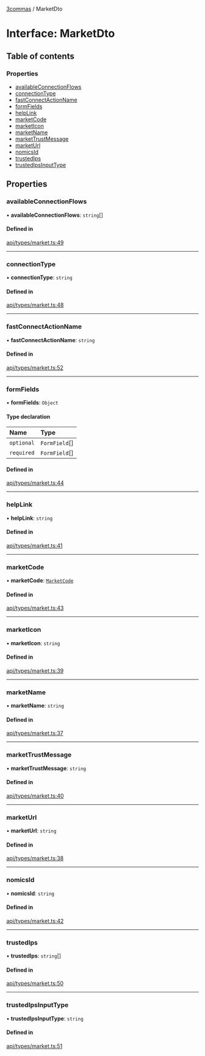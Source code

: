 [3commas](../README.md) / MarketDto

# Interface: MarketDto

## Table of contents

### Properties

- [availableConnectionFlows](MarketDto.md#availableconnectionflows)
- [connectionType](MarketDto.md#connectiontype)
- [fastConnectActionName](MarketDto.md#fastconnectactionname)
- [formFields](MarketDto.md#formfields)
- [helpLink](MarketDto.md#helplink)
- [marketCode](MarketDto.md#marketcode)
- [marketIcon](MarketDto.md#marketicon)
- [marketName](MarketDto.md#marketname)
- [marketTrustMessage](MarketDto.md#markettrustmessage)
- [marketUrl](MarketDto.md#marketurl)
- [nomicsId](MarketDto.md#nomicsid)
- [trustedIps](MarketDto.md#trustedips)
- [trustedIpsInputType](MarketDto.md#trustedipsinputtype)

## Properties

### availableConnectionFlows

• **availableConnectionFlows**: `string`[]

#### Defined in

[api/types/market.ts:49](https://github.com/ozum/3commas/blob/b3896a3/src/api/types/market.ts#L49)

___

### connectionType

• **connectionType**: `string`

#### Defined in

[api/types/market.ts:48](https://github.com/ozum/3commas/blob/b3896a3/src/api/types/market.ts#L48)

___

### fastConnectActionName

• **fastConnectActionName**: `string`

#### Defined in

[api/types/market.ts:52](https://github.com/ozum/3commas/blob/b3896a3/src/api/types/market.ts#L52)

___

### formFields

• **formFields**: `Object`

#### Type declaration

| Name | Type |
| :------ | :------ |
| `optional` | `FormField`[] |
| `required` | `FormField`[] |

#### Defined in

[api/types/market.ts:44](https://github.com/ozum/3commas/blob/b3896a3/src/api/types/market.ts#L44)

___

### helpLink

• **helpLink**: `string`

#### Defined in

[api/types/market.ts:41](https://github.com/ozum/3commas/blob/b3896a3/src/api/types/market.ts#L41)

___

### marketCode

• **marketCode**: [`MarketCode`](../README.md#marketcode)

#### Defined in

[api/types/market.ts:43](https://github.com/ozum/3commas/blob/b3896a3/src/api/types/market.ts#L43)

___

### marketIcon

• **marketIcon**: `string`

#### Defined in

[api/types/market.ts:39](https://github.com/ozum/3commas/blob/b3896a3/src/api/types/market.ts#L39)

___

### marketName

• **marketName**: `string`

#### Defined in

[api/types/market.ts:37](https://github.com/ozum/3commas/blob/b3896a3/src/api/types/market.ts#L37)

___

### marketTrustMessage

• **marketTrustMessage**: `string`

#### Defined in

[api/types/market.ts:40](https://github.com/ozum/3commas/blob/b3896a3/src/api/types/market.ts#L40)

___

### marketUrl

• **marketUrl**: `string`

#### Defined in

[api/types/market.ts:38](https://github.com/ozum/3commas/blob/b3896a3/src/api/types/market.ts#L38)

___

### nomicsId

• **nomicsId**: `string`

#### Defined in

[api/types/market.ts:42](https://github.com/ozum/3commas/blob/b3896a3/src/api/types/market.ts#L42)

___

### trustedIps

• **trustedIps**: `string`[]

#### Defined in

[api/types/market.ts:50](https://github.com/ozum/3commas/blob/b3896a3/src/api/types/market.ts#L50)

___

### trustedIpsInputType

• **trustedIpsInputType**: `string`

#### Defined in

[api/types/market.ts:51](https://github.com/ozum/3commas/blob/b3896a3/src/api/types/market.ts#L51)
